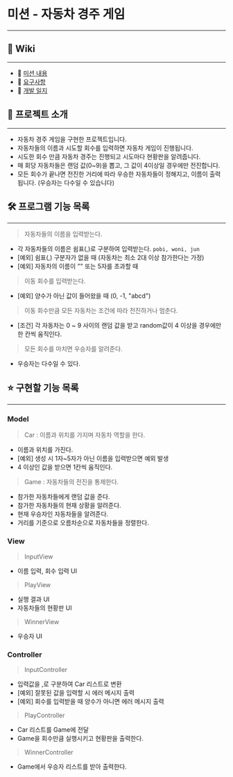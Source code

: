 # 미션 - 자동차 경주 게임

---

## 📌 Wiki

---

- 📍 [미션 내용](https://github.com/tonic523/java-racingcar-precourse/wiki/%EB%AF%B8%EC%85%98-%EB%82%B4%EC%9A%A9)
- 🧐 [요구사항](https://github.com/tonic523/java-racingcar-precourse/wiki/%EC%9A%94%EA%B5%AC%EC%82%AC%ED%95%AD)
- 📝 [개발 일지](https://github.com/tonic523/java-racingcar-precourse/wiki/%EA%B0%9C%EB%B0%9C-%EC%9D%BC%EC%A7%80)

## 🙉 프로젝트 소개

---

- 자동차 경주 게임을 구현한 프로젝트입니다.
- 자동차들의 이름과 시도할 회수를 입력하면 자동차 게임이 진행됩니다.
- 시도한 회수 만큼 자동차 경주는 진행되고 시도마다 현황판을 알려줍니다.
- 매 회당 자동차들은 랜덤 값(0~9)을 뽑고, 그 값이 4이상일 경우에만 전진합니다.
- 모든 회수가 끝나면 전진한 거리에 따라 우승한 자동차들이 정해지고, 이름이 출력됩니다. (우승자는 다수일 수 있습니다)

## 🛠 프로그램 기능 목록

---

> 자동차들의 이름을 입력받는다.

- 각 자동차들의 이름은 쉼표(,)로 구분하여 입력받는다. `pobi, woni, jun`
- [예외] 쉼표(,) 구분자가 없을 때 (자동차는 최소 2대 이상 참가한다는 가정)
- [예외] 자동차의 이름이 "" 또는 5자를 초과할 때

> 이동 회수를 입력받는다.

- [예외] 양수가 아닌 값이 들어왔을 때 (0, -1, "abcd")

> 이동 회수만큼 모든 자동차는 조건에 따라 전진하거나 멈춘다.

- [조건] 각 자동차는 0 ~ 9 사이의 랜덤 값을 받고 random값이 4 이상을 경우에만 한 칸씩 움직인다.

> 모든 회수를 마치면 우승자를 알려준다.

- 우승자는 다수일 수 있다.

## ⭐️ 구현할 기능 목록

---

### Model

> Car : 이름과 위치를 가지며 자동차 역할을 한다.

- 이름과 위치를 가진다.
- [예외] 생성 시 1자~5자가 아닌 이름을 입력받으면 예외 발생
- 4 이상인 값을 받으면 1칸씩 움직인다.

> Game : 자동차들의 전진을 통제한다.

- 참가한 자동차들에게 랜덤 값을 준다.
- 참가한 자동차들의 현재 상황을 알려준다.
- 현재 우승자인 자동차들을 알려준다.
- 거리를 기준으로 오름차순으로 자동차들을 정렬한다.

### View

> InputView

- 이름 입력, 회수 입력 UI

> PlayView

- 실행 결과 UI
- 자동차들의 현황판 UI

> WinnerView

- 우승자 UI

### Controller

> InputController

- 입력값을 ,로 구분하여 Car 리스트로 변환
- [예외] 잘못된 값을 입력할 시 에러 메시지 출력
- [예외] 회수를 입력받을 때 양수가 아니면 에러 메시지 출력

> PlayController

- Car 리스트를 Game에 전달
- Game을 회수만큼 실행시키고 현황판을 출력한다.

> WinnerController

- Game에서 우승자 리스트를 받아 출력한다.
